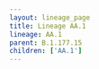```yaml
---
layout: lineage_page
title: Lineage AA.1
lineage: AA.1
parent: B.1.177.15
children: ['AA.1']
---
```

